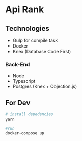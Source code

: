 Api Rank
=========

## Technologies

* Gulp for compile task
* Docker
* Knex (Database Code First)

### Back-End
* Node
* Typescript
* Postgres (Knex + Objection.js) 

## For Dev

```bash
# install depedencies
yarn

#run
docker-compose up
```

